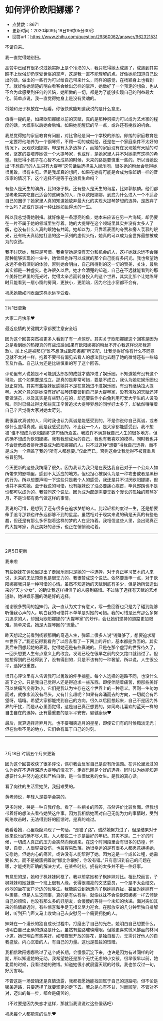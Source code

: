 # 如何评价欧阳娜娜？
- 点赞数：8671
- 更新时间：2020年09月19日19时05分30秒
- 回答url：https://www.zhihu.com/question/29360062/answer/962321531
<body>
 <p data-pid="Vw13o6L3">不请自来。</p>
 <p data-pid="yYiiVYdL">我一直觉得她别扭。</p>
 <p data-pid="GtMjgoiQ">高赞中已经有很多说过她实际上是个冷漠的人，我只觉得她太成熟了，成熟到其实瞧不上世俗却仍享受世俗的掌声，这是我一直不能理解的点。好像她能知道自己说出的话，做出的一些行为可以给自己带来什么，同样的感觉，在杨颖身上也看到了。就好像她清楚的明白看客会给出怎样的掌声，她做好了一个预定的想象，也从不会为此感受到任何的苦恼，她所做的一切，都是为了能够实现自己的利益最大化。简单点说，我一直觉得她身上是没有灵魂的。</p>
 <p data-pid="v7VszLqq">将她和张子枫放在一起看，你很快就能知道我说的是什么意思。</p>
 <p data-pid="Y81oKLBZ">值得一提的是，如果欧阳娜娜以前的天赋，真的是那种努把力可以成为艺术家的程度的话，大概率以后她会后悔。如果她能醒悟的早一点，或许还有挽救的机会。</p>
 <p data-pid="giQXnQZH">我总觉得她的家庭教育有问题，对比曾经是同一个学校的郎朗，郎朗的家庭教育是一定要将他培养为一个钢琴师，不顾一切的成就他，还是在一个家庭条件不太好的情况下。反观欧阳娜娜，却是有太多选择了。而她的家庭没有在发现她有天赋的时候，坚定的要培养她做一个大提琴家，也或许，是她家里人并不对她抱有这样的希望。我觉得小孩子在心智不太成熟的时候，未来的路是要慎重一些的。所以当她说出“不想自己的人生只有大提琴”这句话后选择进入娱乐圈，很多她的粉丝会觉得她很勇敢，很有主见。但是我却真的想问，如果在她有可能是会成为像郎朗一样的音乐家的情况下，这个选择不是等于在浪费生命吗？</p>
 <p data-pid="3oZCrnCQ">有些人是天生的演员，比如张子枫，还有些人是天生的谐星，比如郭麒麟。他们都是老老实实吃自己适合的这碗饭的人，所以欧阳娜娜，到底为什么进入一个不适合自己的圈子？她家里人真的知道她放弃最大化的实现大提琴梦想的选择，是放弃了什么吗？那或许是另一种让她如鱼得水的一生。</p>
 <p data-pid="_JuXYuKB">所以我总觉得她别扭。就好像是一条漂亮的鱼，她本来应该在另一片海域，却仍要在一片不属于她的领域里生存着。她的大提琴在这个领域里其实并没有太多人了解，也没有什么人真的跟她有共鸣。她却以为，只靠着表面的夸赞和旁人羡慕的眼光，还有杨天真给她打造的这一系列的虚假头衔，她真的可以成为全世界最想被成为的女孩。</p>
 <p data-pid="su6yXKTa">我不讨厌她，我只是可惜。我希望她是没有天分和机会的人，这样她就永远不会懂那种能够实现的一生中，她曾经也许可以成就的那个自己能有多闪光。我也希望她永远不会有深刻的体验，否则她会明白，自己所得到的这一切的赞美，关注，最后其实都是一种虚妄。也许很久以后，她才会清楚的知道，自己在不远就能看到的那个美好世界里的亮光时，觉得太辛苦而转身投入的这个世界，其实比那个让她练琴时只能看到一扇小窗的房间，更狭小，更阴暗，因为它连小窗都不会有。</p>
 <p data-pid="HDafECGv">祝愿她能如同表面这样永远享受着。</p>
 <hr>
 <p data-pid="QolkyLA8">2月1日更新</p>
 <p data-pid="ArtWFTte">大家二月快乐❤</p>
 <p data-pid="emaCFAC2">最近疫情的关键期大家都要注意安全哦</p>
 <p data-pid="vsGpwhvY">因为这个回答突然被更多人看到了有一点惊讶。其实关于欧阳娜娜这个回答是因为总是看到她的热搜真的有些烦躁(如果有欧阳娜娜的粉丝不开心我这样说那我道歉)。加上总是被那句“谁不想活成欧阳娜娜”所支配，让我觉得好像有什么不同意见就不太对一样。抱着不要带有偏见去看人的想法我也去翻了她的微博还有一些综艺及作品。自己认为还是比较慎重的写了这个回答。</p>
 <p data-pid="Vr9vGpBC">评论里有人说她是不可能到达郎朗的成就才选择进了娱乐圈。不知道她有没有这个可能，这个如果要是成立，那真的是非常可惜，要是不成立，我认为她进娱乐圈也挺正常的。其实有些姐妹反感她并不是在意她进不进娱乐圈，有没有继续拉大提琴。大家介意的是她没有好好拉琴还要营销自己是大提琴家，没有演戏的天赋还非要做演员，以及其实是有些野心在的，却还要装作小白兔利用可爱大学生的人设吸粉。同时已经过得比那些真正辛苦追求大提琴梦想的同学好太多了，却依然嚷嚷着自己辛苦觉得大家对她太苛刻。</p>
 <p data-pid="SGQ8vWDH">我很喜欢真诚的人，同时我也认为真诚是能感受到的。不是你说你自己真诚，或者做什么显得真诚，而是我感受到的。不止我一个人，是大家都能感受到。我不想被“谁不想成为欧阳娜娜”这句话所涵盖。我或许不满意我自己人生的很多地方，但的确不想成为欧阳娜娜。我有我想成为的自己，我也有我喜欢的模样。同时我也并不会贬低或者排斥想要成为欧阳娜娜的人。只不过这种“想要”得我自己选择，而不是成为一个涵盖了我的“所有人都想要。”仅此而已，否则这会让我觉得不被尊重且被冒犯到。</p>
 <p data-pid="ZH0luSsK">今天更新的这些我踌躇了很久。因为我认为我只是在表达我自己对于一个公众人物所带来的影响里，感到不太适应的地方。但也担心被误认为是一种攻击或者是黑粉的行为。所以想要声明一下这些只是我个人的感受，我还是并不讨厌欧阳娜娜，但也并不喜欢她。至于我说的可惜，也有姐妹说了没必要痛心疾首，毕竟郎朗也不是谁都可以成为的。我赞同这个说法，因为成为郎朗需要无数个漫长的孤独的煎熬岁月，不是谁都有勇气做这样的事情。</p>
 <p data-pid="fz9crSpf">我说的可惜，是想到了还有很多在追求梦想的人。比起轻松的度过一生，还是想要伸手追寻那颗也许永远都够不到的星星。虽然相对于现实来说的确是天真的有些愚蠢，但还是有那么多怀抱着这样的梦的人在坚持着。我相信这些人里，会出现真正的大提琴家，真正美好的音乐，也正在悄悄流动着。</p>
 <hr>
 <p class="ztext-empty-paragraph"><br></p>
 <p data-pid="kdZHNu-A">2月5日更新</p>
 <p data-pid="-Y2OjTUy">我来啦</p>
 <p data-pid="pvKJipUP">有些姐妹在评论里提出了走娱乐圈只是她的一种选择，对于真正学习艺术的人来说，未来的无法预测也是很无力的。我很赞成这个说法。依然要重申一点，对于欧阳娜娜我只是一种可惜的心情。虽然不知道她的天赋到底有多少，但是她所营造出来的“天才少女”，的确让我这样相信了的人感到痛惜。不过除了选择有天赋的艺术道路，她进娱乐圈的确是好的选择。</p>
 <p data-pid="iIE2M07V">谢谢很多赞同的姐妹们。我一直认为文字有意义，写一些回答也只是为了碰到能够听懂我心声的人，明白我的可惜并不单单是对她的可惜。我的可惜是还有那么多努力追求的人，却因为欧阳娜娜的“大提琴家”的炒作，会让她们坚持的道路更加艰难。简单来说，她是大提琴圈的“流量。”</p>
 <p data-pid="iKLq79e1">昨天想起之前看到杨颖那期的奇遇人生，弹幕上很多人说“钱赚够了，想要追求精神世界了。”我还记得我看完了以后去看了一下网上的评价，基本都是负面的。其实我后来回想起她的表现，觉得她还是有些真诚的。只是在那个虚浮的世界待久了，一回头想要人生有点意义上的改变，发现已经在很早之前的交叉路口就错过了。但她想得到的已经得到了，没有得到的，只是不该有的一种奢望。所以说，人生很公平，选择很重要。</p>
 <p data-pid="n5UNDK8B">很开心评论里有人告诉我可以勇敢的伸手摘星。每个人选择的道路不同，也没什么高下之分。只是我自己觉得人还是得追求一些东西。即便伴随着痛苦，但那些美好可以使痛苦变得渺小。它们是我认为生存在这个世界上的一种意义。否则一生匆匆而过，就像水流没有尽头，又有什么趣呢？如果有奔涌而去的方向，一切就会有希望呀，嘻嘻。希望大家都能找到自己的方向，很久以后回想起来，自己不是因为外界的干扰，而是从心里面觉得，这是自己真正想要的，如同鸟儿喜欢的蓝天一样的自由自在的选择。还有最重要的是平平安安，健健康康❤</p>
 <p data-pid="3MItKDWg">最后，就算选择背弃月光，也不要嘲笑追月的星星，即便它们有的时候黯淡无光；但在你看不见的地方，它们会有属于自己的时刻。</p>
 <hr>
 <p class="ztext-empty-paragraph"><br></p>
 <p data-pid="qFan36my">7月18日 时隔五个月来更新</p>
 <p data-pid="2jRVR4Ul">因为这个回答收获了很多评论，偶尔我会反省自己是否有所偏颇。在评论里发过的认为她在不选择深造大提琴的情况下，走娱乐圈是个好的选择。同时认为她能知道想要什么并努力追求和严格自律，是一位很优秀的女生。是我的真心话。</p>
 <p data-pid="mRjF2flm">看了向往的生活里她哭，我挺难受的。</p>
 <p data-pid="OPlDcFP8">黄老师说，年轻人是要学会哭的。</p>
 <p data-pid="ar2FD5RJ">更多时候，哭是一种自我疗愈。看了一些相关的回答，虽然评价比较负面。但我想带着好的想法去看待她哭这件事。因为我相信她面对自己无能为力的事情时，受到网络攻击时，无法得到好的回馈时，是真的难过。</p>
 <p data-pid="3SquY_zb">我看着她，心里隐隐涌现了一句话，“走错了路”。诚然她努力过了，但是结果对于她来说也的确不尽人意。人人都说二十岁是最好的年纪。其实不是。二十岁的时候，一切成人真正的压力会突然向你涌来。在这个时间段里会有很多的彷徨，怀疑，自责，人很容易受伤，也最容易坠落。她很幸运的是有很多人都愿意拥抱她，安慰她。但她内心的痛苦，或许没有人能帮得了她。因为这是一个成长过程，她需要长大，而不是被簇拥着说“娜比你很好，你没有错。”只有意识到自己的问题在哪，才能找到正确的解决方式。在某些时刻，拥有的太多并不是一件好事。</p>
 <p data-pid="Gedqnsiw">有意思的是，她和子枫妹妹同框了。我以前拿她和子枫妹妹对比。相比较而言，子枫妹妹和她就像一个班上很有人缘，长得很漂亮的文艺委员，一个是不太会结交，闷闷的坐在窗户旁边的优等生。我能感受到她想向子枫妹妹靠拢，甚至对妹妹有一种羡慕。但是人生这回事，真的是有失有得。就像妹妹不会像欧阳娜娜一样去倾诉自己的烦恼，也没有那么多的好朋友，会傻傻的等待一个未知的快递。面对突如其来的热情靠近时，有些惊喜和手足无措又尽力迎合。在那放空的几分钟里独自排解时，听到开门声又马上收敛自己去安慰另一个需要拥抱的人。</p>
 <p data-pid="h_BooCvC">妹妹在一个漫长的独自成长过程中，打磨出了自己的光芒。她明白自己想要什么，也明白自己正确的道路是什么。虽然有些路璀璨耀眼，但她更喜欢微风拂面的林间小道。她已明白有些美好，如暗夜里开放的昙花，是独自蓄力，无需讨好他人的自我盛放。内心沉着的人，有自己的力量。这也是孤独的馈赠。</p>
 <p data-pid="jU4gEC1c">我相信欧阳娜娜熬过了这个成长期，会慢慢沉淀下来。也许是因为有过同样的时期，所以知道她的无助。我希望她还是那个无忧无虑的小女孩。很早很早以前，她北爱的时候，我看过她的微博。知道她很小就展露天赋的时候，我也惊叹过一句，好厉害啊。</p>
 <p data-pid="xr0l11EV">不管这是一场营销还是真情流露，我都祝愿她能找回属于自己的道路吧。但不论是哪条道路，只要选择了就要坚定的走下去。若总是心有不甘，时而回望，不管对不对，迈出的每一步，都会是痛苦的。</p>
 <p data-pid="yRt2v82R">（不过要是因为失恋才这样，那就当我没说过这些傻话吧）</p>
 <p data-pid="T-o6Wb53">祝愿每个人都能真的快乐❤</p>
</body>